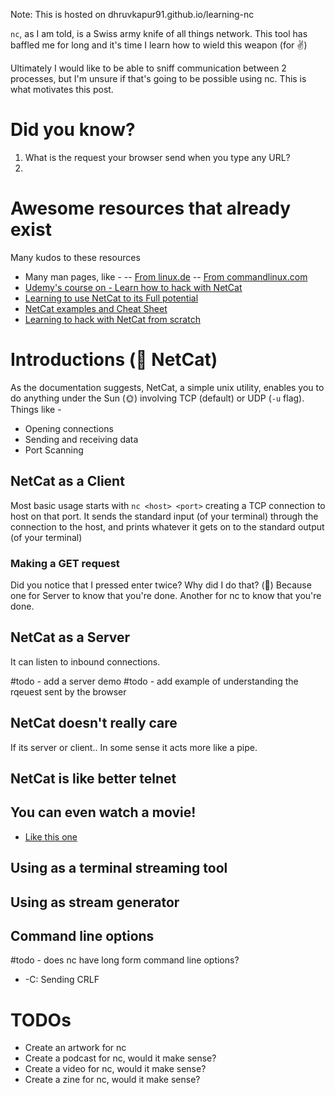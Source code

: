 Note: This is hosted on dhruvkapur91.github.io/learning-nc

`nc`, as I am told, is a Swiss army knife of all things network. This tool has baffled me for long and it's time I learn how to wield this weapon (for ✌️)

Ultimately I would like to be able to sniff communication between 2 processes, but I'm unsure if that's going to be possible using nc. This is what motivates this post.

# Did you know?
1. What is the request your browser send when you type any URL?
2. 

# Awesome resources that already exist
Many kudos to these resources
- Many man pages, like - 
--  [From linux.de](http://man.he.net/?topic=nc&section=all )
-- [From commandlinux.com](https://www.commandlinux.com/man-page/man1/nc.1.html)
- [Udemy's course on - Learn how to hack with NetCat](https://www.udemy.com/course/hacking-with-netcat/)
- [Learning to use NetCat to its Full potential](https://www.linode.com/docs/networking/diagnostics/netcat/netcat/)
- [NetCat examples and Cheat Sheet](https://www.varonis.com/blog/netcat-commands/)
- [Learning to hack with NetCat from scratch](https://www.udemy.com/course/learn-hacking-with-netcat-from-scratch/)

# Introductions  (👋 NetCat)
As the documentation suggests, NetCat, a simple unix utility, enables you to do anything under the Sun (🌞) involving TCP (default) or UDP (`-u` flag).
Things like -
- Opening connections
- Sending and receiving data
- Port Scanning



## NetCat as a Client
Most basic usage starts with `nc <host> <port>` creating a TCP connection to host on that port. It sends the standard input (of your terminal) through the connection to the host, and prints whatever it gets on to the standard output (of your terminal) 

### Making a GET request
<script id="asciicast-339449" src="https://asciinema.org/a/339449.js" async></script>

Did you notice that I pressed enter twice? Why did I do that?  (🤔)
Because one for Server to know that you're done. Another for nc to know that you're done.

## NetCat as a Server
It can listen to inbound connections.

#todo - add a server demo 
#todo - add example of understanding the rqeuest sent by the browser

## NetCat doesn't really care
If its server or client.. In some sense it acts more like a pipe.

## NetCat is like better telnet

## You can even watch a movie!
- [Like this one](https://asciinema.org/a/319461)

## Using as a terminal streaming tool

## Using as stream generator

## Command line options
#todo - does nc have long form command line options?
- -C: Sending CRLF 

# TODOs
- Create an artwork for nc
- Create a podcast for nc, would it make sense?
- Create a video for nc, would it make sense?
- Create a zine for nc, would it make sense?



